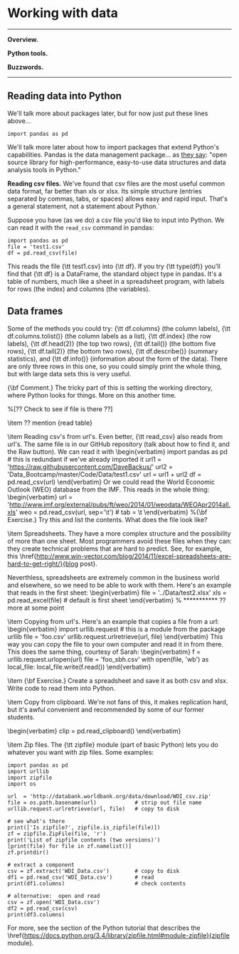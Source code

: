 
# Working with data 

---
**Overview.** 

**Python tools.**  

**Buzzwords.**  

---

## Reading data into Python


We'll talk more about packages later, but for now just put these lines above...

```
import pandas as pd
```

We'll talk more later about how to import packages that extend Python's capabilities.  Pandas is the data management package... as [they say](http://pandas.pydata.org/):  "open source library for high-performance, easy-to-use data structures and data analysis tools in Python."




**Reading csv files.**
We've found that csv files
are the most useful common data format, far better than xls or xlsx.
Its simple structure (entries separated by commas, tabs, or spaces) allows easy and rapid input.
That's a general statement, not a statement about Python.`

Suppose you have (as we do) a csv file you'd like to input into Python.
We can read it with the ``read_csv`` command in pandas:

```
import pandas as pd
file = 'test1.csv'
df = pd.read_csv(file)
```

This reads the file {\tt test1.csv} into {\tt df}.
If you try {\tt type(df)} you'll find that {\tt df} is a DataFrame,
the standard object type in pandas.
It's a table of numbers, much like a sheet in a spreadsheet program,
with labels for rows (the index) and columns (the variables).


## Data frames 

Some of the methods you could try:
{\tt df.columns} (the column labels),
{\tt df.columns.tolist()} (the column labels as a list),
{\tt df.index} (the row labels),
{\tt df.head(2)} (the top two rows),
{\tt df.tail()} (the bottom five rows),
{\tt df.tail(2)} (the bottom two rows),
{\tt df.describe()} (summary statistics),
and {\tt df.info()} (information about the form of the data).
There are only three rows in this one, so you could simply
print the whole thing, but with large data sets this is very useful.

{\bf Comment.}
The tricky part of this is setting the working directory,
where Python looks for things.
More on this another time.

%[??  Check to see if file is there ??]

\item ?? mention {read table}

\item Reading csv's from url's.
Even better, {\tt read\_csv} also reads from url's.
The same file is in our GitHub repository (talk about how to find it,
and the Raw button).
We can read it with
\begin{verbatim}
import pandas as pd     # this is redundant if we've already imported it
url1 = 'https://raw.githubusercontent.com/DaveBackus/'
url2 = 'Data_Bootcamp/master/Code/Data/test1.csv'
url = url1 + url2
df = pd.read_csv(url)
\end{verbatim}
Or we could read the World Economic Outlook (WEO) database from the IMF.
This reads in the whole thing:
\begin{verbatim}
url = 'http://www.imf.org/external/pubs/ft/weo/2014/01/weodata/WEOApr2014all.xls'
weo = pd.read_csv(url, sep='\t')    # tab = \t
\end{verbatim}
%{\bf Exercise.}
Try this and list the contents.
What does the file look like?

\item Spreadsheets.  They have a more complex structure and the possibility
of more than one sheet.
Most programmers avoid these files when they can:  they create technical problems
that are hard to predict.
See, for example, this
\href{http://www.win-vector.com/blog/2014/11/excel-spreadsheets-are-hard-to-get-right/}{blog post}.

Neverthless, spreadsheets are extremely common in the business world and elsewhere,
so we need to be able to work with them.
Here's an example that reads in the first sheet:
\begin{verbatim}
file = '../Data/test2.xlsx'
xls = pd.read_excel(file)       # default is first sheet
\end{verbatim}
% ***********  ?? more at some point


\item Copying from url's.
Here's an example that copies a file from a url:
\begin{verbatim}
import urllib.request           # this is a module from the package urllib
file = 'foo.csv'
urllib.request.urlretrieve(url, file)
\end{verbatim}
This way you can copy the file to your own computer and read it in from there.
This does the same thing, courtesy of Sarah:
\begin{verbatim}
f = urllib.request.urlopen(url)
file = 'foo_sbh.csv'
with open(file, 'wb') as local_file:
    local_file.write(f.read())
\end{verbatim}

\item {\bf Exercise.}  Create a spreadsheet and save it as both csv and xlsx.
Write code to read them into Python.


\item Copy from clipboard.
We're not fans of this, it makes replication hard, but it's awful convenient
and recommended by some of our former students.

\begin{verbatim}
clip = pd.read_clipboard()
\end{verbatim}

\item Zip files.  The {\tt zipfile} module (part of basic Python)
lets you do whatever you want with zip files.
Some examples:

```
import pandas as pd
import urllib
import zipfile
import os

url  = 'http://databank.worldbank.org/data/download/WDI_csv.zip'
file = os.path.basename(url)            # strip out file name
urllib.request.urlretrieve(url, file)   # copy to disk

# see what's there
print(['Is zipfile?', zipfile.is_zipfile(file)])
zf = zipfile.ZipFile(file, 'r')
print('List of zipfile contents (two versions)')
[print(file) for file in zf.namelist()]
zf.printdir()

# extract a component
csv = zf.extract('WDI_Data.csv')        # copy to disk
df1 = pd.read_csv('WDI_Data.csv')       # read
print(df1.columns)                      # check contents

# alternative:  open and read
csv = zf.open('WDI_Data.csv')
df2 = pd.read_csv(csv)
print(df3.columns)
```

For more, see the section of the Python tutorial that describes the
\href{https://docs.python.org/3.4/library/zipfile.html#module-zipfile}{zipfile module}.

